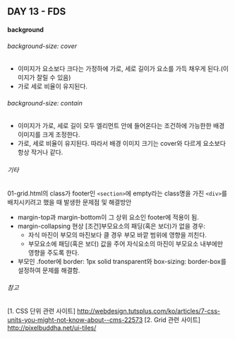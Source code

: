 ## DAY 13 - FDS

#### background  

###### background-size: cover
 * 이미지가 요소보다 크다는 가정하에 가로, 세로 길이가 요소를 가득 채우게 된다.(이미지가 잘릴 수 있음)
 * 가로 세로 비율이 유지된다.  

###### background-size: contain
 * 이미지가 가로, 세로 길이 모두 엘리먼트 안에 들어온다는 조건하에 가능한한 배경 이미지를 크게 조정한다. 
 * 가로, 세로 비율이 유지된다. 따라서 배경 이미지 크기는 cover와 다르게 요소보다 항상 작거나 같다.  

###### 기타
01-grid.html의 class가 footer인 `<section>`에 empty라는 class명을 가진 `<div>`를 배치시키려고 했을 때 발생한 문제점 및 해결방안

- margin-top과 margin-bottom이 그 상위 요소인 footer에 적용이 됨.
- margin-collapsing 현상
  [조건]부모요소의 패딩(혹은 보더)가 없을 경우:  
  - 자식 마진이 부모의 마진보다 클 경우 부모 바깥 범위에 영향을 끼친다.
  - 부모요소에 패딩(혹은 보더) 값을 주어 자식요소의 마진이 부모요소 내부에만 영향을 주도록 한다.
- 부모인 .footer에 border: 1px solid transparent와 box-sizing: border-box를 설정하여 문제를 해결함.


###### 참고
[1. CSS 단위 관련 사이트]
http://webdesign.tutsplus.com/ko/articles/7-css-units-you-might-not-know-about--cms-22573
[2. Grid 관련 사이트]
http://pixelbuddha.net/ui-tiles/